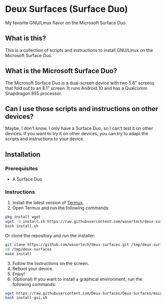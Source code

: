 # Deux Surfaces (Surface Duo)

My favorite GNU/Linux flavor on the Microsoft Surface Duo.

## What is this?

This is a collection of scripts and instructions to install GNU/Linux on the Microsoft Surface Duo.

## What is the Microsoft Surface Duo?

The Microsoft Surface Duo is a dual-screen device with two 5.6" screens that fold out to an 8.1" screen. It runs Android 10 and has a Qualcomm Snapdragon 855 processor.

## Can I use those scripts and instructions on other devices?

Maybe, I don't know. I only have a Surface Duo, so I can't test it on other devices. If you want to try it on other devices, you can try to adapt the scripts and instructions to your device.

## Installation

### Prerequisites

- A Surface Duo

### Instructions

1. Install the latest version of [Termux](https://termux.com/).
2. Open Termux and run the following commands:

```bash
pkg install wget
wget -O install.sh https://raw.githubusercontent.com/wasertech/deux-surfaces/master/install.sh
bash install.sh
```

Or clone the repository and run the installer:

```bash
git clone https://github.com/wasertech/deux-surfaces.git /tmp/deux-surfaces
cd /tmp/deux-surfaces
make install
```

3. Follow the instructions on the screen.
4. Reboot your device.
5. Enjoy!
6. (Optional) If you want to install a graphical environment, run the following commands:

```bash
wget https://raw.githubusercontent.com/Deux-Surfaces/Deux-Surfaces/main/install-gui.sh
bash install-gui.sh
```
